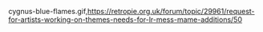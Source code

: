cygnus-blue-flames.gif,https://retropie.org.uk/forum/topic/29961/request-for-artists-working-on-themes-needs-for-lr-mess-mame-additions/50